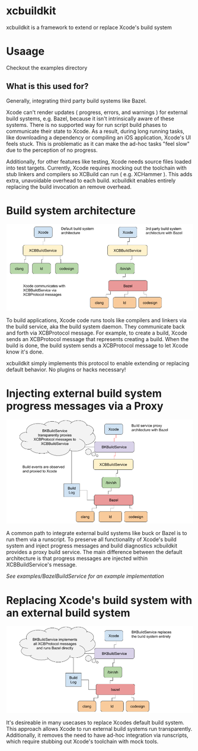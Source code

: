 # xcbuildkit

xcbuildkit is a framework to extend or replace Xcode's build system

# Usaage

Checkout the examples directory

## What is this used for?

Generally, integrating third party build systems like Bazel.

Xcode can't render updates ( progress, errors, and warnings ) for external
build systems, e.g. Bazel, because it isn't intrinsically aware of these
systems. There is no supported way for run script build phases to communicate
their state to Xcode. As a result, during long running tasks, like downloading
a dependency or compiling an iOS application, Xcode's UI feels stuck. This is
problematic as it can make the ad-hoc tasks "feel slow" due to the perception
of no progress.

Additionally, for other features like testing, Xcode needs source files loaded
into test targets. Currently, Xcode requires mocking out the toolchain with stub
linkers and compilers so XCBuild can run ( e.g. XCHammer ). This adds extra,
unavoidable overhead to each build. xcbuildkit enables entirely replacing the
build invocation an remove overhead.


# Build system architecture

![default achitecture](Docs/default_architecture.png?raw=true "Default achitecture")

To build applications, Xcode code runs tools like compilers and linkers via the
build service, aka the build system daemon. They communicate back and forth via
XCBProtocol message.  For example, to create a build, Xcode sends an XCBProtocol
message that represents creating a build. When the build is done, the build
system sends a
XCBProtocol message to let Xcode know it's done.

xcbuildkit simply implements this protocol to enable extending or replacing
default behavior. No plugins or hacks necessary!

# Injecting external build system progress messages via a Proxy

![build service proxy](Docs/xcbuildkit_proxy.png?raw=true "Build service proxy")

A common path to integrate external build systems like buck or Bazel is to run
them via a runscript. To preserve all functionality of Xcode's build system and
inject progress messages and build diagnostics xcbuildkit provides a proxy build
service. The main difference between the default architecture is that progress
messages are injected within XCBBuildService's message.

_See examples/BazelBuildService for an example implementation_

# Replacing Xcode's build system with an external build system

![build service replacement](Docs/xcbuildkit_replacement.png?raw=true "Build service replacement")


It's desireable in many usecases to replace Xcodes default build system. This
approach allows Xcode to run external build systems run transparently.
Additionally, it removes the need to have ad-hoc integration via runscripts,
which require stubbing out Xcode's toolchain with mock tools. 


